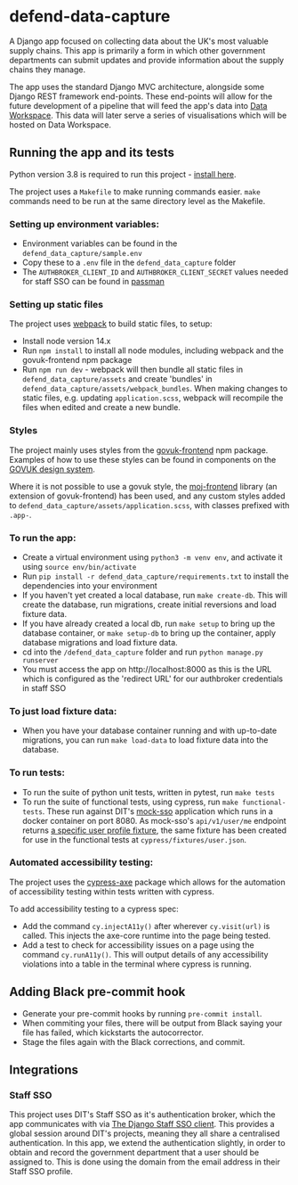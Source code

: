 # defend-data-capture 

A Django app focused on collecting data about the UK's most valuable supply chains. This app is primarily a form in which other government departments can submit updates and provide information about the supply chains they manage. 

The app uses the standard Django MVC architecture, alongside some Django REST framework end-points. These end-points will allow for the future development of a pipeline that will feed the app's data into [Data Workspace](https://data.trade.gov.uk/). This data will later serve a series of visualisations which will be hosted on Data Workspace.

## Running the app and its tests

Python version 3.8 is required to run this project - [install here](https://www.python.org/downloads/release/python-380/).

The project uses a `Makefile` to make running commands easier. `make` commands need to be run at the same directory level as the Makefile.

### Setting up environment variables:
- Environment variables can be found in the `defend_data_capture/sample.env`
- Copy these to a `.env` file in the `defend_data_capture` folder
- The `AUTHBROKER_CLIENT_ID` and `AUTHBROKER_CLIENT_SECRET` values needed for staff SSO can be found in [passman](https://passman.ci.uktrade.digital/2fa/verify/?next=/secret/61f0a3bf-33f3-427e-8ade-cdee0c637031/)

### Setting up static files
The project uses [webpack](https://webpack.js.org/) to build static files, to setup:
- Install node version 14.x
- Run `npm install` to install all node modules, including webpack and the govuk-frontend npm package
- Run `npm run dev` - webpack will then bundle all static files in `defend_data_capture/assets` and create 'bundles' in `defend_data_capture/assets/webpack_bundles`. When making changes to static files, e.g. updating `application.scss`, webpack will recompile the files when edited and create a new bundle.

### Styles
The project mainly uses styles from the [govuk-frontend](https://github.com/alphagov/govuk-frontend) npm package. Examples of how to use these styles can be found in components on the [GOVUK design system](https://design-system.service.gov.uk/components/).

Where it is not possible to use a govuk style, the [moj-frontend](https://github.com/ministryofjustice/moj-frontend) library (an extension of govuk-frontend) has been used, and any custom styles added to `defend_data_capture/assets/application.scss`, with classes prefixed with `.app-`.

### To run the app:
- Create a virtual environment using `python3 -m venv env`, and activate it using `source env/bin/activate`
- Run `pip install -r defend_data_capture/requirements.txt` to install the dependencies into your environment
- If you haven't yet created a local database, run `make create-db`. This will create the database, run migrations, create  initial reversions and load fixture data.
- If you have already created a local db, run `make setup` to bring up the database container, or `make setup-db` to bring up the container, apply database migrations and load fixture data.
- cd into the `/defend_data_capture` folder and run `python manage.py runserver`
- You must access the app on http://localhost:8000 as this is the URL which is configured as the 'redirect URL' for our authbroker credentials in staff SSO

### To just load fixture data: 
- When you have your database container running and with up-to-date migrations, you can run `make load-data` to load fixture data into the database.

### To run tests:
- To run the suite of python unit tests, written in pytest, run `make tests`
- To run the suite of functional tests, using cypress, run `make functional-tests`. These run against DIT's [mock-sso](https://github.com/uktrade/mock-sso) application which runs in a docker container on port 8080. As mock-sso's `api/v1/user/me` endpoint returns [a specific user profile fixture](https://github.com/uktrade/mock-sso/blob/master/app/oauth/user.js#L51), the same fixture has been created for use in the functional tests at `cypress/fixtures/user.json`.

### Automated accessibility testing:
The project uses the [cypress-axe](https://github.com/component-driven/cypress-axe) package which allows for the automation of accessibility testing within tests written with cypress.

To add accessibility testing to a cypress spec:
- Add the command `cy.injectA11y()` after wherever `cy.visit(url)` is called. This injects the axe-core runtime into the page being tested.
- Add a test to check for accessibility issues on a page using the command `cy.runA11y()`. This will output details of any accessibility violations into a table in the terminal where cypress is running.

## Adding Black pre-commit hook

- Generate your pre-commit hooks by running `pre-commit install`.
- When commiting your files, there will be output from Black saying your file has failed, which kickstarts the autocorrector.
- Stage the files again with the Black corrections, and commit.  

## Integrations

### Staff SSO
This project uses DIT's Staff SSO as it's authentication broker, which the app communicates with via [The Django Staff SSO client](https://github.com/uktrade/django-staff-sso-client). This provides a global session around DIT's projects, meaning they all share a centralised authentication. In this app, we extend the authentication slightly, in order to obtain and record the government department that a user should be assigned to. This is done using the domain from the email address in their Staff SSO profile. 

